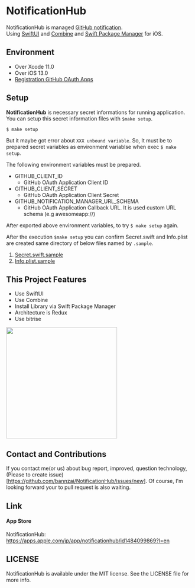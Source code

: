 # NotificationHub
NotificationHub is managed [GitHub notification](https://github.com/notifications).  
Using [SwiftUI](https://developer.apple.com/documentation/swiftui) and [Combine](https://developer.apple.com/documentation/combine) and [Swift Package Manager](https://github.com/apple/swift-package-manager) for iOS.  

## Environment
- Over Xcode 11.0
- Over iOS 13.0
- [Registration GitHub OAuth Apps](https://github.com/settings/developers)

## Setup
**NotificationHub** is necessary secret informations for running application.
You can setup this secret information files with `$make setup`.

```
$ make setup
```

But it maybe got error about `XXX unbound variable`.
So, It must be to prepared secret variables as environment variablse when exec `$ make setup`.

The following environment variables must be prepared.

- GITHUB_CLIENT_ID 
  * GitHub OAuth Application Client ID
- GITHUB_CLIENT_SECRET
  * GitHub OAuth Application Client Secret
- GITHUB_NOTIFICATION_MANAGER_URL_SCHEMA
  * GitHub OAuth Application Callback URL. It is used custom URL schema (e.g awesomeapp://)

After exported above environment variables, to try `$ make setup` again.


After the execution `$make setup` you can confirm Secret.swift and Info.plist are created same directory of below files named by `.sample`.
1. [Secret.swift.sample](https://github.com/bannzai/NotificationHub/blob/master/NotificationHub/Frameworks/NotificationHubCore/Secret/Secret.swift.sample)
1. [Info.plist.sample](https://github.com/bannzai/NotificationHub/blob/master/NotificationHub/Info.plist.sample)

## This Project Features
- Use SwiftUI
- Use Combine
- Install Library via Swift Package Manager 
- Architecture is Redux
- Use bitrise

<img width=300px src="https://user-images.githubusercontent.com/10897361/67378947-04d4e600-f5c3-11e9-9cbd-e4f178ab94b8.jpg" />

## Contact and Contributions
If you contact me(or us) about bug report, improved, question technology, (Please to create issue)[https://github.com/bannzai/NotificationHub/issues/new].
Of course, I'm looking forward your to pull request is also waiting.

## Link
#### App Store
NotificationHub: https://apps.apple.com/jp/app/notificationhub/id1484099869?l=en

## LICENSE
NotificationHub is available under the MIT license. See the LICENSE file for more info.


